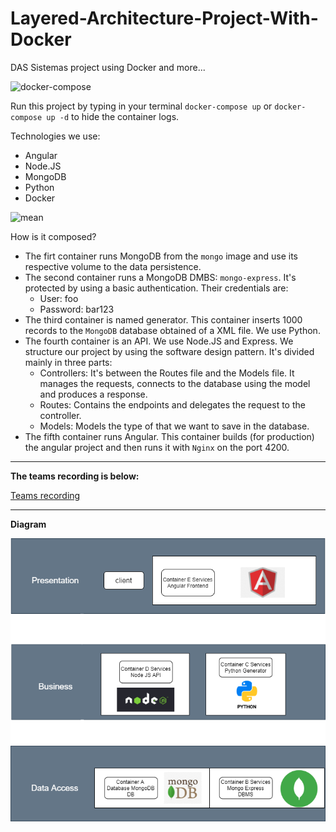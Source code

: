 # Layered-Architecture-Project-With-Docker
DAS Sistemas project using Docker and more...

![docker-compose](https://producthackers.com/wp-content/uploads/2020/11/Docker-composer.png)

Run this project by typing in your terminal `docker-compose up` or `docker-compose up -d` to hide the container logs.

Technologies we use:
  * Angular
  * Node.JS
  * MongoDB
  * Python
  * Docker

![mean](https://victorgraciaweb.com/wp-content/uploads/2017/10/meancover-0e4b0e4d-de65-4761-8641-e0ae3226fe3f.jpg)

How is it composed?

* The firt container runs MongoDB from the `mongo` image and use its respective volume to the data persistence.
* The second container runs a MongoDB DMBS: `mongo-express`. It's protected by using a basic authentication. Their credentials are:
  * User: foo
  * Password: bar123 
* The third container is named generator. This container inserts 1000 records to the `MongoDB` database obtained of a XML file. We use Python.
* The fourth container is an API. We use Node.JS and Express. We structure our project by using the software design pattern. It's divided mainly in three parts:
  * Controllers: It's between the Routes file and the Models file. It manages the requests, connects to the database using the model and produces a response.
  * Routes: Contains the endpoints and delegates the request to the controller.
  * Models: Models the type of that we want to save in the database.
* The fifth container runs Angular. This container builds (for production) the angular project and then runs it with `Nginx` on the port 4200.


---

**The teams recording is below:**

[Teams recording](https://n9.cl/rhxkz)


---

**Diagram**

![diagram](Diagram.png)
